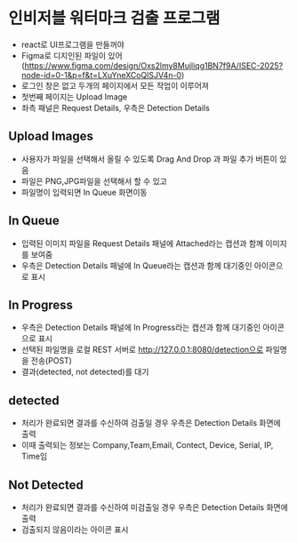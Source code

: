 # 인비저블 워터마크 검출 프로그램
- react로 UI프로그램을 만들꺼야
- Figma로 디지인된 파일이 있어(https://www.figma.com/design/Oxs2lmy8Mujliqg1BN7f9A/ISEC-2025?node-id=0-1&p=f&t=LXuYneXCoQlSJV4n-0)
- 로그인 창은 없고 두개의 페이지에서 모든 작업이 이루어져
- 첫번째 페이지는 Upload Image
- 좌측 패널은 Request Details, 우측은  Detection Details 
 
## Upload Images
 - 사용자가 파일을 선택해서 올릴 수 있도록 Drag And Drop 과 파일 추가 버튼이 있음
 - 파일은 PNG,JPG파일을 선택해서 할 수 있고
 - 파일명이 입력되면 In Queue 화면이동

## In Queue
 - 입력된 이미지 파일을 Request Details 패널에 Attached라는 캡션과 함께 이미지를 보여줌
 - 우측은 Detection Details 패널에 In Queue라는 캡션과 함께 대기중인 아이콘으로 표시

## In Progress
 - 우측은 Detection Details 패널에 In Progress라는 캡션과 함께 대기중인 아이콘으로 표시
 - 선택된 파일명을 로컬 REST 서버로 http://127.0.0.1:8080/detection으로 파일명을 전송(POST)
 - 결과(detected, not detected)를 대기

## detected 
 - 처리가 완료되면 결과를 수신하여 검출일 경우 우측은 Detection Details 화면에 출력
 - 이때 출력되는 정보는 Company,Team,Email, Contect, Device, Serial, IP, Time임

## Not Detected
 - 처리가 완료되면 결과를 수신하여 미검출일 경우 우측은 Detection Details 화면에 출력
 - 검출되지 않음이라는 아이콘 표시

 